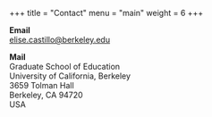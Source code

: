 +++
title = "Contact"
menu = "main"
weight = 6
+++

**Email**  
[elise.castillo@berkeley.edu](mailto:elise.castillo@berkeley.edu)

**Mail**  
Graduate School of Education  
University of California, Berkeley  
3659 Tolman Hall  
Berkeley, CA 94720  
USA

